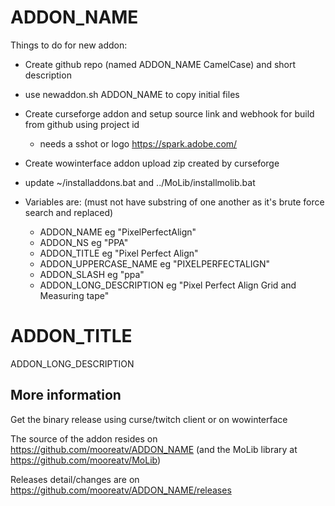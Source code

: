 # ADDON_NAME

Things to do for new addon:

- Create github repo (named ADDON_NAME CamelCase) and short description
- use newaddon.sh ADDON_NAME to copy initial files
- Create curseforge addon and setup source link and webhook for build from github using project id
    - needs a sshot or logo https://spark.adobe.com/
- Create wowinterface addon upload zip created by curseforge
- update ~/installaddons.bat and ../MoLib/installmolib.bat

- Variables are: (must not have substring of one another as it's brute force search and replaced)
  - ADDON_NAME
    eg "PixelPerfectAlign"
  - ADDON_NS
    eg "PPA"
  - ADDON_TITLE
    eg "Pixel Perfect Align"
  - ADDON_UPPERCASE_NAME
    eg "PIXELPERFECTALIGN"
  - ADDON_SLASH
    eg "ppa"
  - ADDON_LONG_DESCRIPTION
    eg "Pixel Perfect Align Grid and Measuring tape"

# ADDON_TITLE
ADDON_LONG_DESCRIPTION

## More information

Get the binary release using curse/twitch client or on wowinterface

The source of the addon resides on https://github.com/mooreatv/ADDON_NAME
(and the MoLib library at https://github.com/mooreatv/MoLib)

Releases detail/changes are on https://github.com/mooreatv/ADDON_NAME/releases
